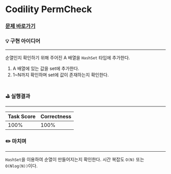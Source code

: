 # Codility PermCheck
### [문제 바로가기](https://app.codility.com/programmers/lessons/4-counting_elements/perm_check/)

### 💡 구현 아이디어
---
순열인지 확인하기 위해 주어진 A 배열을 `HashSet` 타입에 추가한다. <br/>

1. A 배열에 있는 값을 set에 추가한다.
2. 1~N까지 확인하며 set에 값이 존재하는지 확인한다.
<br/><br/>


### ⛳️ 실행결과
---
| Task Score | Correctness |
| ------ | ------ |
|  100% | 100% | <br/><br/>


### ✏️ 마치며
---
`HashSet`을 이용하여 순열이 만들어지는지 확인한다. 시간 복잡도 `O(N)` 또는 `O(Nlog(N))`이다.
